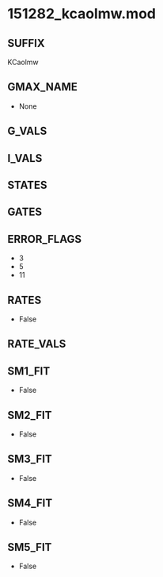 # 151282_kcaolmw.mod

## SUFFIX

KCaolmw

## GMAX_NAME

- None

## G_VALS


## I_VALS


## STATES


## GATES


## ERROR_FLAGS

- 3
- 5
- 11

## RATES

- False

## RATE_VALS


## SM1_FIT

- False

## SM2_FIT

- False

## SM3_FIT

- False

## SM4_FIT

- False

## SM5_FIT

- False

